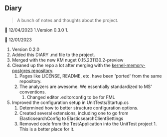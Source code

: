 ## Diary

>A bunch of notes and thoughts about the project.

:calendar: 12/04/2023
1.Version 0.3.0
1. 

:calendar: 12/01/2023
1. Version 0.2.0
1. Added this DIARY .md file to the project.  
1. Merged with the new KM nuget 0.15.231130.2-preview
1. Cleaned up the repo a lot after merging with the [kernel-memory-postgres repository](https://github.com/microsoft/kernel-memory-postgres).
    1. Pages like LICENSE, README, etc. have been 'ported' from the same repository.
    1. The analyzers are awesome. We essentially standardized to MS' conventions.
       1. Changed editor .editorconfig to be for FML
1. Improved the configuration setup in UnitTests/Startup.cs
    1. Determined how to better structure configuration options.
    1. Created several extensions, including one to go from ElasticsearchConfig to ElasticsearchClientSettings
      1. Removed code from the TestApplication into the UnitTest project 
        1. This is a better place for it.        

